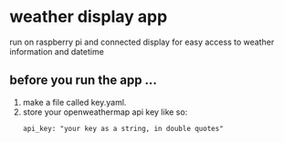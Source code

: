 # weather display app
run on raspberry pi and connected display for easy access to weather information and datetime

## before you run the app ...

1. make a file called key.yaml.
2. store your openweathermap api key like so:
    ```
    api_key: "your key as a string, in double quotes"
    ```